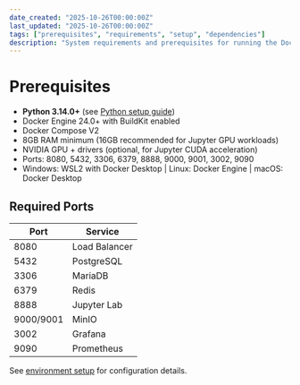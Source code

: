 ```yaml
---
date_created: "2025-10-26T00:00:00Z"
last_updated: "2025-10-26T00:00:00Z"
tags: ["prerequisites", "requirements", "setup", "dependencies"]
description: "System requirements and prerequisites for running the Docker cluster"
---
```


# Prerequisites

- **Python 3.14.0+** (see [Python setup guide](python-setup.md))
- Docker Engine 24.0+ with BuildKit enabled
- Docker Compose V2
- 8GB RAM minimum (16GB recommended for Jupyter GPU workloads)
- NVIDIA GPU + drivers (optional, for Jupyter CUDA acceleration)
- Ports: 8080, 5432, 3306, 6379, 8888, 9000, 9001, 3002, 9090
- Windows: WSL2 with Docker Desktop | Linux: Docker Engine | macOS: Docker Desktop

## Required Ports

| Port | Service |
|------|---------|
| 8080 | Load Balancer |
| 5432 | PostgreSQL |
| 3306 | MariaDB |
| 6379 | Redis |
| 8888 | Jupyter Lab |
| 9000/9001 | MinIO |
| 3002 | Grafana |
| 9090 | Prometheus |

See [environment setup](environment-setup.md) for configuration details.
